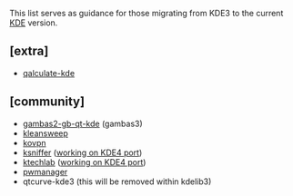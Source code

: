 This list serves as guidance for those migrating from KDE3 to the current [KDE](/index.php/KDE "KDE") version.

## [extra]

*   [qalculate-kde](http://qalculate.sourceforge.net/)

## [community]

*   [gambas2-gb-qt-kde](http://gambas.sourceforge.net/en/main.html) (gambas3)
*   [kleansweep](http://linux.bydg.org/~yogin/)
*   [kovpn](http://www.kde-apps.org/content/show.php?content=37043)
*   [ksniffer](http://ksniffer.sourceforge.net/) ([working on KDE4 port](http://websvn.kde.org/trunk/playground/network/ksniffer/))
*   [ktechlab](http://sourceforge.net/projects/ktechlab/) ([working on KDE4 port](http://sourceforge.net/apps/mediawiki/ktechlab/index.php?title=Ideas_about_KDE4_port))
*   [pwmanager](http://www.kde-apps.org/content/show.php?content=37043)
*   qtcurve-kde3 (this will be removed within kdelib3)